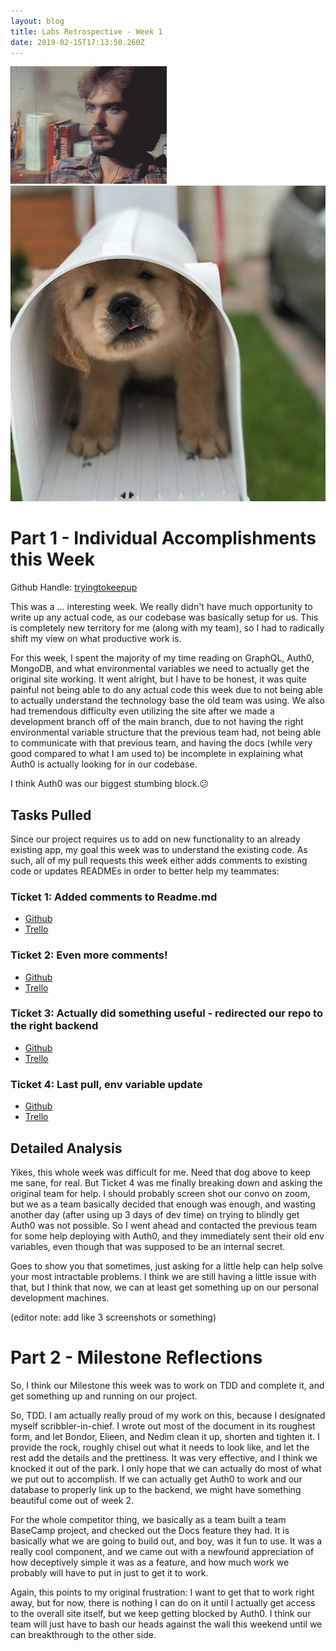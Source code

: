 ```yaml
---
layout: blog
title: Labs Retrospective - Week 1
date: 2019-02-15T17:13:50.260Z
---
```


![](../assets/lol.gif)
![](../assets/smalldoggie.png)

# Part 1 - Individual Accomplishments this Week

Github Handle: [tryingtokeepup](https://github.com/tryingtokeepup)

This was a ... interesting week. We really didn't have much opportunity to write up any actual code, as our codebase was basically setup for us. This is completely new territory for me (along with my team), so I had to radically shift my view on what productive work is.

For this week, I spent the majority of my time reading on GraphQL, Auth0, MongoDB, and what environmental variables we need to actually get the original site working. It went alright, but I have to be honest, it was quite painful not being able to do any actual code this week due to not being able to actually understand the technology base the old team was using. We also had tremendous difficulty even utilizing the site after we made a development branch off of the main branch, due to not having the right environmental variable structure that the previous team had, not being able to communicate with that previous team, and having the docs (while very good compared to what I am used to) be incomplete in explaining what Auth0 is actually looking for in our codebase.

I think Auth0 was our biggest stumbing block.😕

## Tasks Pulled

Since our project requires us to add on new functionality to an already existing app, my goal this week was to understand the existing code. As such, all of my pull requests this week either adds comments to existing code or updates READMEs in order to better help my teammates:

### Ticket 1: Added comments to Readme.md

- [Github](https://github.com/Lambda-School-Labs/labs-team-home/pull/247)
- [Trello](https://trello.com/c/oyd8ltxC/37-add-comments-to-readme)

### Ticket 2: Even more comments!

- [Github](https://github.com/Lambda-School-Labs/labs-team-home/pull/247)
- [Trello](https://trello.com/c/oyd8ltxC/37-add-comments-to-readme)

### Ticket 3: Actually did something useful - redirected our repo to the right backend

- [Github](https://github.com/Lambda-School-Labs/labs-team-home/pull/248)
- [Trello](https://trello.com/c/jTXWoQ2d/17-learn-graphql-apollo-prisma-kai)

### Ticket 4: Last pull, env variable update

- [Github](https://github.com/Lambda-School-Labs/labs-team-home/pull/271)
- [Trello](https://trello.com/c/jTXWoQ2d/17-learn-graphql-apollo-prisma-kai)

## Detailed Analysis

Yikes, this whole week was difficult for me. Need that dog above to keep me sane, for real. But Ticket 4 was me finally breaking down and asking the original team for help. I should probably screen shot our convo on zoom, but we as a team basically decided that enough was enough, and wasting another day (after using up 3 days of dev time) on trying to blindly get Auth0 was not possible. So I went ahead and contacted the previous team for some help deploying with Auth0, and they immediately sent their old env variables, even though that was supposed to be an internal secret.

Goes to show you that sometimes, just asking for a little help can help solve your most intractable problems. I think we are still having a little issue with that, but I think that now, we can at least get something up on our personal development machines.

(editor note: add like 3 screenshots or something)

# Part 2 - Milestone Reflections

So, I think our Milestone this week was to work on TDD and complete it, and get something up and running on our project.

So, TDD. I am actually really proud of my work on this, because I designated myself scribbler-in-chief. I wrote out most of the document in its roughest form, and let Bondor, Elieen, and Nedim clean it up, shorten and tighten it. I provide the rock, roughly chisel out what it needs to look like, and let the rest add the details and the prettiness. It was very effective, and I think we knocked it out of the park. I only hope that we can actually do most of what we put out to accomplish. If we can actually get Auth0 to work and our database to properly link up to the backend, we might have something beautiful come out of week 2.

For the whole competitor thing, we basically as a team built a team BaseCamp project, and checked out the Docs feature they had. It is basically what we are going to build out, and boy, was it fun to use. It was a really cool component, and we came out with a newfound appreciation of how deceptively simple it was as a feature, and how much work we probably will have to put in just to get it to work.

Again, this points to my original frustration: I want to get that to work right away, but for now, there is nothing I can do on it until I actually get access to the overall site itself, but we keep getting blocked by Auth0. I think our team will just have to bash our heads against the wall this weekend until we can breakthrough to the other side.
